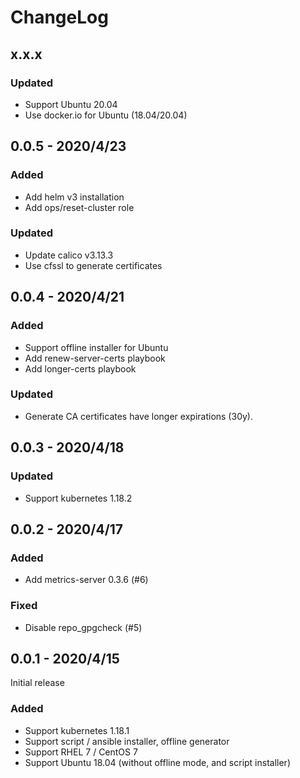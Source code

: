 # ChangeLog

## x.x.x

### Updated

- Support Ubuntu 20.04
- Use docker.io for Ubuntu (18.04/20.04)

## 0.0.5 - 2020/4/23

### Added

- Add helm v3 installation
- Add ops/reset-cluster role

### Updated

- Update calico v3.13.3
- Use cfssl to generate certificates

## 0.0.4 - 2020/4/21

### Added

- Support offline installer for Ubuntu
- Add renew-server-certs playbook
- Add longer-certs playbook

### Updated

- Generate CA certificates have longer expirations (30y).

## 0.0.3 - 2020/4/18

### Updated

- Support kubernetes 1.18.2

## 0.0.2 - 2020/4/17

### Added

- Add metrics-server 0.3.6 (#6)

### Fixed

- Disable repo_gpgcheck (#5)

## 0.0.1 - 2020/4/15

Initial release

### Added

- Support kubernetes 1.18.1
- Support script / ansible installer, offline generator
- Support RHEL 7 / CentOS 7
- Support Ubuntu 18.04 (without offline mode, and script installer)

